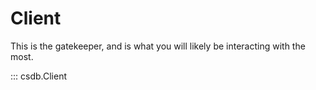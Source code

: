# Client

This is the gatekeeper, and is what you will likely be interacting with the most.

::: csdb.Client